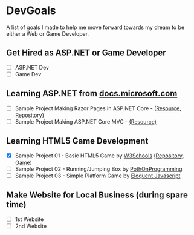 # DevGoals
A list of goals I made to help me move forward towards my dream to be either a Web or Game Developer.

## Get Hired as ASP.NET or Game Developer
- [ ] ASP.NET Dev
- [ ] Game Dev

## Learning ASP.NET from [docs.microsoft.com](https://docs.microsoft.com/en-us/aspnet/)

- [ ] Sample Project Making Razor Pages in ASP.NET Core - ([Resource](https://docs.microsoft.com/en-us/aspnet/core/tutorials/razor-pages/?view=aspnetcore-2.2), [Repository](https://github.com/jrtibayan/AspNetCore-RazorPages-Project01-MovieApp))  
- [ ] Sample Project Making ASP.NET Core MVC - [(Resource)](https://docs.microsoft.com/en-us/aspnet/core/tutorials/first-mvc-app/?view=aspnetcore-2.2)

## Learning HTML5 Game Development

- [X] Sample Project 01 - Basic HTML5 Game by [W3Schools](https://www.w3schools.com/graphics/tryit.asp?filename=trygame_default_gravity) [(Repository](https://github.com/jrtibayan/Learning-JavascriptGame-01-FlappyBirdLikeGame), [Game](https://jrtibayan.github.io/Learning-JavascriptGame-01-FlappyBirdLikeGame/))
- [ ] Sample Project 02 - Running/Jumping Box by [PothOnProgramming
](https://www.youtube.com/watch?v=8uIt9a2XBrw&list=PLcN6MkgfgN4B8N1Oyo74SQVDO_dsMKALV)
- [ ] Sample Project 03 - Simple Platform Game by [Eloquent Javascript](https://eloquentjavascript.net/16_game.html)

## Make Website for Local Business (during spare time)
- [ ] 1st Website 
- [ ] 2nd Website

